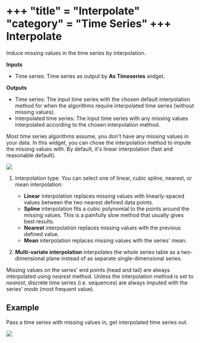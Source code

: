 +++
"title" = "Interpolate"
"category" = "Time Series"
+++
Interpolate
===========

Induce missing values in the time series by interpolation.

**Inputs**

- Time series: Time series as output by **As Timeseries** widget.

**Outputs**

- Time series: The input time series with the chosen default interpolation method for when the algorithms require interpolated time series (without missing values).
- Interpolated time series: The input time series with any missing values interpolated according to the chosen interpolation method.

Most time series algorithms assume, you don't have any missing values in
your data. In this widget, you can chose the interpolation method to impute
the missing values with. By default, it's linear interpolation (fast and
reasonable default).

![](../images/interpolate-stamped.png)

1. Interpolation type. You can select one of linear, cubic spline, nearest, or mean interpolation:

   - **Linear** interpolation replaces missing values with linearly-spaced values between the two nearest defined data points.
   - **Spline** interpolation fits a cubic polynomial to the points around the missing values. This is a painfully slow method that usually gives best results.
   - **Nearest** interpolation replaces missing values with the previous defined value.
   - **Mean** interpolation replaces missing values with the series' mean.

2. **Multi-variate interpolation** interpolates the whole series table as a two-dimensional plane instead of as separate single-dimensional series. 

Missing values on the series' end points (head and tail) are always interpolated using *nearest* method. Unless the interpolation method is set to *nearest*, discrete time series (i.e. sequences) are always imputed with the series' *mode* (most frequent value).

Example
-------

Pass a time series with missing values in, get interpolated time series out.

![](../images/interpolate-ex1.png)
